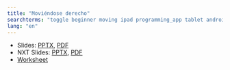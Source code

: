 ```yaml
---
title: "Moviéndose derecho"
searchterms: "toggle beginner moving ipad programming_app tablet android app moving_straight forward backward"
lang: "en"
---
```

 <ul>
 <li class="ng-binding">Slides:
 <a href="translations/es/beginner/MovingStraight.pptx">PPTX</a>,
 <a href="translations/ess/beginner/MovingStraight.pdf">PDF</a>
 </li>
<li class="ng-binding">NXT Slides:
<a href="translations/es/beginner/MovingStraightNXT.pptx">PPTX</a>,
<a href="translations/es/beginner/MovingStraightNXT.pdf">PDF</a>
</li>
 <li><a href="translations/es/beginner/MovingStraight.docx">Worksheet</a>
 </li>

 </ul>
